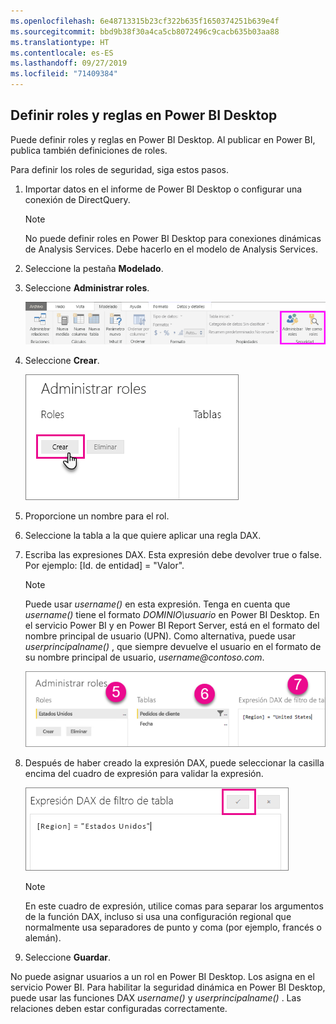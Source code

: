 ```yaml
---
ms.openlocfilehash: 6e48713315b23cf322b635f1650374251b639e4f
ms.sourcegitcommit: bbd9b38f30a4ca5cb8072496c9cacb635b03aa88
ms.translationtype: HT
ms.contentlocale: es-ES
ms.lasthandoff: 09/27/2019
ms.locfileid: "71409384"
---
```

## <a name="define-roles-and-rules-in-power-bi-desktop"></a>Definir roles y reglas en Power BI Desktop
Puede definir roles y reglas en Power BI Desktop. Al publicar en Power BI, publica también definiciones de roles.

Para definir los roles de seguridad, siga estos pasos.

1. Importar datos en el informe de Power BI Desktop o configurar una conexión de DirectQuery.
   
   > [!NOTE]
   > No puede definir roles en Power BI Desktop para conexiones dinámicas de Analysis Services. Debe hacerlo en el modelo de Analysis Services.
   > 
   > 
1. Seleccione la pestaña **Modelado**.
2. Seleccione **Administrar roles**.
   
   ![](./media/rls-desktop-define-roles/powerbi-desktop-security.png)
4. Seleccione **Crear**.
   
   ![](./media/rls-desktop-define-roles/powerbi-desktop-security-create-role.png)
5. Proporcione un nombre para el rol. 
6. Seleccione la tabla a la que quiere aplicar una regla DAX.
7. Escriba las expresiones DAX. Esta expresión debe devolver true o false. Por ejemplo: [Id. de entidad] = "Valor".
   
   > [!NOTE]
   > Puede usar *username()* en esta expresión. Tenga en cuenta que *username()* tiene el formato *DOMINIO\usuario* en Power BI Desktop. En el servicio Power BI y en Power BI Report Server, está en el formato del nombre principal de usuario (UPN). Como alternativa, puede usar *userprincipalname()* , que siempre devuelve el usuario en el formato de su nombre principal de usuario, *username\@contoso.com*.
   > 
   > 
   
   ![](./media/rls-desktop-define-roles/powerbi-desktop-security-create-rule.png)
8. Después de haber creado la expresión DAX, puede seleccionar la casilla encima del cuadro de expresión para validar la expresión.
      
   ![](./media/rls-desktop-define-roles/powerbi-desktop-security-validate-dax.png)
   
   > [!NOTE]
   > En este cuadro de expresión, utilice comas para separar los argumentos de la función DAX, incluso si usa una configuración regional que normalmente usa separadores de punto y coma (por ejemplo, francés o alemán). 
   >
   >
   
9. Seleccione **Guardar**.

No puede asignar usuarios a un rol en Power BI Desktop. Los asigna en el servicio Power BI. Para habilitar la seguridad dinámica en Power BI Desktop, puede usar las funciones DAX *username()* y *userprincipalname()* . Las relaciones deben estar configuradas correctamente. 

